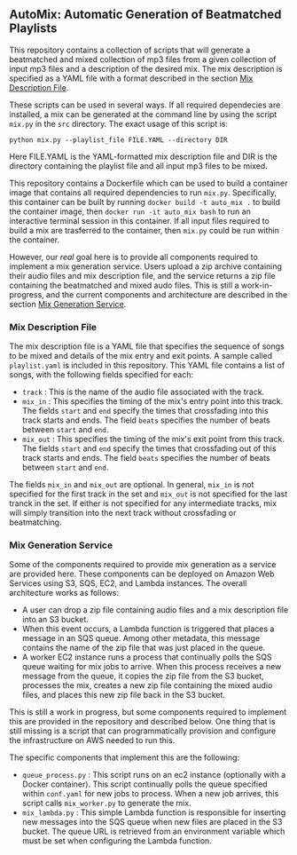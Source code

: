 ## AutoMix: Automatic Generation of Beatmatched Playlists 

This repository contains a collection of scripts that will generate a beatmatched and mixed collection of mp3 files from a given collection of input mp3 files and a description of the desired mix. The mix description is specified as a YAML file with a format described in the section [Mix Description File](#mix-description-file).

These scripts can be used in several ways. If all required dependecies are installed, a mix can be generated at the command line by using the script `mix.py` in the `src` directory. The exact usage of this script is:

`python mix.py --playlist_file FILE.YAML --directory DIR`

Here FILE.YAML is the YAML-formatted mix description file and DIR is the directory containing the playlist file and all input mp3 files to be mixed.

This repository contains a Dockerfile which can be used to build a container image that contains all required dependencies to run `mix.py`. Specifically, this container can be built by running  `docker build -t auto_mix .` to build the container image, then `docker run -it auto_mix bash` to run an interactive terminal session in this container. If all input files required to build a mix are trasferred to the container, then `mix.py` could be run within the container.

However, our *real* goal here is to provide all components required to implement a mix generation service. Users upload a zip archive containing their audio files and mix description file, and the service returns a zip file containing the beatmatched and mixed audo files. This is still a work-in-progress, and the current components and architecture are described in the section [Mix Generation Service](#mix-generation-service).

### Mix Description File

The mix description file is a YAML file that specifies the sequence of songs to be mixed and details of the mix entry and exit points. A sample called `playlist.yaml` is included in this repository. This YAML file contains a list of songs, with the following fields specified for each:
* `track` : This is the name of the audio file associated with the track.
* `mix_in` : This specifies the timing of the mix's entry point into this track. The fields `start` and `end` specify the times that crossfading into this track starts and ends. The field `beats` specifies the number of beats between `start` and `end`.
* `mix_out` : This specifies the timing of the mix's exit point from this track. The fields `start` and `end` specify the times that crossfading out of this track starts and ends. The field `beats` specifies the number of beats between `start` and `end`.

The fields `mix_in` and `mix_out` are optional. In general, `mix_in` is not specified for the first track in the set and `mix_out` is not specified for the last tranck in the set. If either is not specified for any intermediate tracks, mix will simply transition into the next track without crossfading or beatmatching. 

### Mix Generation Service

Some of the components required to provide mix generation as a service are provided here. These components can be deployed on Amazon Web Services using S3, SQS, EC2, and Lambda instances. The overall architecture works as follows:
* A user can drop a zip file containing audio files and a mix description file into an S3 bucket.
* When this event occurs, a Lambda function is triggered that places a message in an SQS queue. Among other metadata, this message contains the name of the zip file that was just placed in the queue. 
* A worker EC2 instance runs a process that continually polls the SQS queue waiting for mix jobs to arrive. When this process receives a new message from the queue, it copies the zip file from the S3 bucket, processes the mix, creates a new zip file containing the mixed audio files, and places this new zip file back in the S3 bucket.

This is still a work in progress, but some components required to implement this are provided in the repository and described below. One thing that is still missing is a script that can programmatically provision and configure the infrastructure on AWS needed to run this. 

The specific components that implement this are the following:
* `queue_process.py` : This script runs on an ec2 instance (optionally with a Docker container). This script continually polls the queue specified within `conf.yaml` for new jobs to process. When a new job arrives, this script calls `mix_worker.py` to generate the mix.
* `mix_lambda.py` : This simple Lambda function is responsible for inserting new messages into the SQS queue when new files are placed in the S3 bucket. The queue URL is retrieved from an environment variable which must be set when configuring the Lambda function.